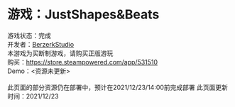 # 游戏：JustShapes&Beats
游戏状态：完成<br/>
开发者：[BerzerkStudio](http://www.berzerkstudio.com/)<br/>
本游戏为买断制游戏，请购买正版游玩<br/>
购买：<https://store.steampowered.com/app/531510><br/>
Demo：<资源未更新><br/>
<br/>
此页面的部分资源仍在部署中，预计在2021/12/23/14:00前完成部署
此页面更新时间：2021/12/23<br/>
